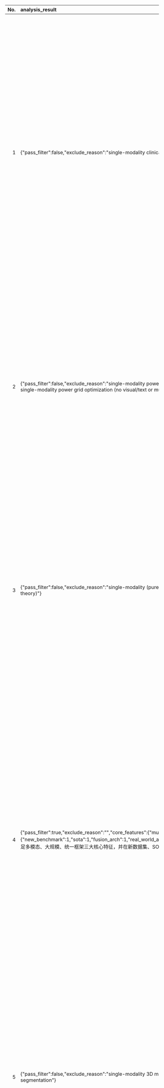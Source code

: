 |   No. |   analysis_result | title | authors | abstract | link | author_affiliation |
|------:|:------------------|:------|:--------|:---------|:-----|:------------------|
|     1 | {"pass_filter":false,"exclude_reason":"single-modality clinical NLP (only text)","raw_score":0,"norm_score":0,"reason":"Excluded: single-modality clinical NLP"} | Agent-Based Feature Generation from Clinical Notes for Outcome   Prediction | Jiayi Wang, Jacqueline Jil Vallon, Neil Panjwani, Xi Ling, Sushmita Vij, Sandy Srinivas, John Leppert, Mark K. Buyyounouski, Mohsen Bayati | Electronic health records (EHRs) contain rich unstructured clinical notes that could enhance predictive modeling, yet extracting meaningful features from these notes remains challenging. Current approaches range from labor-intensive manual clinician feature generation (CFG) to fully automated representational feature generation (RFG) that lack interpretability and clinical relevance. Here we introduce SNOW (Scalable Note-to-Outcome Workflow), a modular multi-agent system powered by large language models (LLMs) that autonomously generates structured clinical features from unstructured notes without human intervention. We evaluated SNOW against manual CFG, clinician-guided LLM approaches, and RFG methods for predicting 5-year prostate cancer recurrence in 147 patients from Stanford Healthcare. While manual CFG achieved the highest performance (AUC-ROC: 0.771), SNOW matched this performance (0.761) without requiring any clinical expertise, significantly outperforming both baseline features alone (0.691) and all RFG approaches. The clinician-guided LLM method also performed well (0.732) but still required expert input. SNOW's specialized agents handle feature discovery, extraction, validation, post-processing, and aggregation, creating interpretable features that capture complex clinical information typically accessible only through manual review. Our findings demonstrate that autonomous LLM systems can replicate expert-level feature engineering at scale, potentially transforming how clinical ML models leverage unstructured EHR data while maintaining the interpretability essential for clinical deployment. | http://arxiv.org/abs/2508.01956v1 |  |
|     2 | {"pass_filter":false,"exclude_reason":"single-modality power grid optimization (no visual/text or multi-modal elements)","raw_score":0,"norm_score":0,"reason":"Excluded: single-modality power grid optimization (no visual/text or multi-modal elements)"} | Flow-Aware GNN for Transmission Network Reconfiguration via Substation   Breaker Optimization | Dekang Meng, Rabab Haider, Pascal van Hentenryck | This paper introduces OptiGridML, a machine learning framework for discrete topology optimization in power grids. The task involves selecting substation breaker configurations that maximize cross-region power exports, a problem typically formulated as a mixed-integer program (MIP) that is NP-hard and computationally intractable for large networks. OptiGridML replaces repeated MIP solves with a two-stage neural architecture: a line-graph neural network (LGNN) that approximates DC power flows for a given network topology, and a heterogeneous GNN (HeteroGNN) that predicts breaker states under structural and physical constraints. A physics-informed consistency loss connects these components by enforcing Kirchhoff's law on predicted flows. Experiments on synthetic networks with up to 1,000 breakers show that OptiGridML achieves power export improvements of up to 18% over baseline topologies, while reducing inference time from hours to milliseconds. These results demonstrate the potential of structured, flow-aware GNNs for accelerating combinatorial optimization in physical networked systems. | http://arxiv.org/abs/2508.01951v1 |  |
|     3 | {"pass_filter":false,"exclude_reason":"single-modality (pure text/algorithm theory)","raw_score":0,"norm_score":0,"reason":"Excluded: single-modality (pure text/algorithm theory)"} | Inferring Reward Machines and Transition Machines from Partially   Observable Markov Decision Processes | Yuly Wu, Jiamou Liu, Libo Zhang | Partially Observable Markov Decision Processes (POMDPs) are fundamental to many real-world applications. Although reinforcement learning (RL) has shown success in fully observable domains, learning policies from traces in partially observable environments remains challenging due to non-Markovian observations. Inferring an automaton to handle the non-Markovianity is a proven effective approach, but faces two limitations: 1) existing automaton representations focus only on reward-based non-Markovianity, leading to unnatural problem formulations; 2) inference algorithms face enormous computational costs. For the first limitation, we introduce Transition Machines (TMs) to complement existing Reward Machines (RMs). To develop a unified inference algorithm for both automata types, we propose the Dual Behavior Mealy Machine (DBMM) that subsumes both TMs and RMs. We then introduce DB-RPNI, a passive automata learning algorithm that efficiently infers DBMMs while avoiding the costly reductions required by prior work. We further develop optimization techniques and identify sufficient conditions for inferring the minimal correct automata. Experimentally, our inference method achieves speedups of up to three orders of magnitude over SOTA baselines. | http://arxiv.org/abs/2508.01947v1 |  |
|     4 | {"pass_filter":true,"exclude_reason":"","core_features":{"multi_modal":1,"large_scale":1,"unified_framework":1,"novel_paradigm":0},"plus_features":{"new_benchmark":1,"sota":1,"fusion_arch":1,"real_world_app":1,"reasoning_planning":1,"scaling_modalities":0,"open_source":1},"raw_score":12,"norm_score":10,"reason":"满足多模态、大规模、统一框架三大核心特征，并在新数据集、SOTA、融合架构、真实应用、推理规划及开源方面表现突出。"} | ROVER: Recursive Reasoning Over Videos with Vision-Language Models for   Embodied Tasks | Philip Schroeder, Ondrej Biza, Thomas Weng, Hongyin Luo, James Glass | Vision-language models (VLMs) have exhibited impressive capabilities across diverse image understanding tasks, but still struggle in settings that require reasoning over extended sequences of camera frames from a video. This limits their utility in embodied settings, which require reasoning over long frame sequences from a continuous stream of visual input at each moment of a task attempt. To address this limitation, we propose ROVER (Reasoning Over VidEo Recursively), a framework that enables the model to recursively decompose long-horizon video trajectories into segments corresponding to shorter subtasks within the trajectory. In doing so, ROVER facilitates more focused and accurate reasoning over temporally localized frame sequences without losing global context. We evaluate ROVER, implemented using an in-context learning approach, on diverse OpenX Embodiment videos and on a new dataset derived from RoboCasa that consists of 543 videos showing both expert and perturbed non-expert trajectories across 27 robotic manipulation tasks. ROVER outperforms strong baselines across three video reasoning tasks: task progress estimation, frame-level natural language reasoning, and video question answering. We observe that, by reducing the number of frames the model reasons over at each timestep, ROVER mitigates hallucinations, especially during unexpected or non-optimal moments of a trajectory. In addition, by enabling the implementation of a subtask-specific sliding context window, ROVER's time complexity scales linearly with video length, an asymptotic improvement over baselines. Demos, code, and data available at: https://rover-vlm.github.io | http://arxiv.org/abs/2508.01943v1 | ["MIT", "RAI Institute"] |
|     5 | {"pass_filter":false,"exclude_reason":"single-modality 3D medical image segmentation","raw_score":0,"norm_score":0,"reason":"Excluded: single-modality 3D medical image segmentation"} | Less is More: AMBER-AFNO -- a New Benchmark for Lightweight 3D Medical   Image Segmentation | Andrea Dosi, Semanto Mondal, Rajib Chandra Ghosh, Massimo Brescia, Giuseppe Longo | This work presents the results of a methodological transfer from remote sensing to healthcare, adapting AMBER -- a transformer-based model originally designed for multiband images, such as hyperspectral data -- to the task of 3D medical datacube segmentation. In this study, we use the AMBER architecture with Adaptive Fourier Neural Operators (AFNO) in place of the multi-head self-attention mechanism. While existing models rely on various forms of attention to capture global context, AMBER-AFNO achieves this through frequency-domain mixing, enabling a drastic reduction in model complexity. This design reduces the number of trainable parameters by over 80% compared to UNETR++, while maintaining a FLOPs count comparable to other state-of-the-art architectures. Model performance is evaluated on two benchmark 3D medical datasets -- ACDC and Synapse -- using standard metrics such as Dice Similarity Coefficient (DSC) and Hausdorff Distance (HD), demonstrating that AMBER-AFNO achieves competitive or superior accuracy with significant gains in training efficiency, inference speed, and memory usage. | http://arxiv.org/abs/2508.01941v1 |  |
|     6 | {"pass_filter":true,"exclude_reason":"","core_features":{"multi_modal":1,"large_scale":1,"unified_framework":0,"novel_paradigm":0},"plus_features":{"new_benchmark":0,"sota":0,"fusion_arch":1,"real_world_app":0,"reasoning_planning":0,"scaling_modalities":0,"open_source":0},"raw_score":5,"norm_score":5,"reason":"满足多模态（VLM）与大规模模型两大核心特征，并在融合架构（触发-物体分离建模）方面有创新。"} | Proactive Disentangled Modeling of Trigger-Object Pairings for Backdoor   Defense | Kyle Stein, Andrew A. Mahyari, Guillermo Francia III, Eman El-Sheikh | Deep neural networks (DNNs) and generative AI (GenAI) are increasingly vulnerable to backdoor attacks, where adversaries embed triggers into inputs to cause models to misclassify or misinterpret target labels. Beyond traditional single-trigger scenarios, attackers may inject multiple triggers across various object classes, forming unseen backdoor-object configurations that evade standard detection pipelines. In this paper, we introduce DBOM (Disentangled Backdoor-Object Modeling), a proactive framework that leverages structured disentanglement to identify and neutralize both seen and unseen backdoor threats at the dataset level. Specifically, DBOM factorizes input image representations by modeling triggers and objects as independent primitives in the embedding space through the use of Vision-Language Models (VLMs). By leveraging the frozen, pre-trained encoders of VLMs, our approach decomposes the latent representations into distinct components through a learnable visual prompt repository and prompt prefix tuning, ensuring that the relationships between triggers and objects are explicitly captured. To separate trigger and object representations in the visual prompt repository, we introduce the trigger-object separation and diversity losses that aids in disentangling trigger and object visual features. Next, by aligning image features with feature decomposition and fusion, as well as learned contextual prompt tokens in a shared multimodal space, DBOM enables zero-shot generalization to novel trigger-object pairings that were unseen during training, thereby offering deeper insights into adversarial attack patterns. Experimental results on CIFAR-10 and GTSRB demonstrate that DBOM robustly detects poisoned images prior to downstream training, significantly enhancing the security of DNN training pipelines. | http://arxiv.org/abs/2508.01932v1 | ["University of West Florida", "Florida Institute For Human and Machine Cognition (IHMC)"] |
|     7 | {"pass_filter":false,"exclude_reason":"single-modality (pure text, LLM)","raw_score":0,"norm_score":0,"reason":"Excluded: single-modality (pure text, LLM)"} | Word Overuse and Alignment in Large Language Models: The Influence of   Learning from Human Feedback | Tom S. Juzek, Zina B. Ward | Large Language Models (LLMs) are known to overuse certain terms like "delve" and "intricate." The exact reasons for these lexical choices, however, have been unclear. Using Meta's Llama model, this study investigates the contribution of Learning from Human Feedback (LHF), under which we subsume Reinforcement Learning from Human Feedback and Direct Preference Optimization. We present a straightforward procedure for detecting the lexical preferences of LLMs that are potentially LHF-induced. Next, we more conclusively link LHF to lexical overuse by experimentally emulating the LHF procedure and demonstrating that participants systematically prefer text variants that include certain words. This lexical overuse can be seen as a sort of misalignment, though our study highlights the potential divergence between the lexical expectations of different populations -- namely LHF workers versus LLM users. Our work contributes to the growing body of research on explainable artificial intelligence and emphasizes the importance of both data and procedural transparency in alignment research. | http://arxiv.org/abs/2508.01930v1 |  |
|     8 | {"pass_filter":false,"exclude_reason":"single-modality biomedical imaging","raw_score":0,"norm_score":0,"reason":"Excluded: single-modality biomedical imaging"} | IAUNet: Instance-Aware U-Net | Yaroslav Prytula, Illia Tsiporenko, Ali Zeynalli, Dmytro Fishman | Instance segmentation is critical in biomedical imaging to accurately distinguish individual objects like cells, which often overlap and vary in size. Recent query-based methods, where object queries guide segmentation, have shown strong performance. While U-Net has been a go-to architecture in medical image segmentation, its potential in query-based approaches remains largely unexplored. In this work, we present IAUNet, a novel query-based U-Net architecture. The core design features a full U-Net architecture, enhanced by a novel lightweight convolutional Pixel decoder, making the model more efficient and reducing the number of parameters. Additionally, we propose a Transformer decoder that refines object-specific features across multiple scales. Finally, we introduce the 2025 Revvity Full Cell Segmentation Dataset, a unique resource with detailed annotations of overlapping cell cytoplasm in brightfield images, setting a new benchmark for biomedical instance segmentation. Experiments on multiple public datasets and our own show that IAUNet outperforms most state-of-the-art fully convolutional, transformer-based, and query-based models and cell segmentation-specific models, setting a strong baseline for cell instance segmentation tasks. Code is available at https://github.com/SlavkoPrytula/IAUNet | http://arxiv.org/abs/2508.01928v1 |  |
|     9 | {"pass_filter":false,"exclude_reason":"single-modality (only text for Punjabi language)","raw_score":0,"norm_score":0,"reason":"Excluded: single-modality (only text for Punjabi language)"} | Quantum-RAG and PunGPT2: Advancing Low-Resource Language Generation and   Retrieval for the Punjabi Language | Jaskaranjeet Singh, Rakesh Thakur | Despite the rapid advancement of large language models (LLMs), low-resource languages remain largely excluded from the NLP landscape. We present PunGPT2, the first fully open-source suite of Punjabi large language models, trained from scratch on a 35GB domain-diverse corpus encompassing literature, religious texts, news, and social discourse. Unlike prior multilingual approaches, PunGPT2 captures rich syntactic and morphological features unique to Punjabi through a tokenizer optimised with byte pair encoding and linguistically aligned pretraining objectives. To improve factual grounding and domain recall, we introduce Pun-RAG, a retrieval-augmented generation framework combining PunGPT2 with a dense FAISS retriever over a curated Punjabi knowledge base. We further develop Pun-Instruct, a parameter-efficient, instruction-tuned variant using QLoRA, enabling robust zero-shot and instruction-following performance with significantly reduced compute needs.   As a key innovation, we propose Quantum-RAG, a novel hybrid retrieval system that fuses sparse (BM25) and dense methods with quantum-inspired semantic matching. By encoding queries using amplitude-based embeddings and retrieving via quantum kernel similarity, Quantum-RAG achieves improved contextual relevance with minimal memory overhead marking the first practical integration of quantum representations in low-resource language generation. Our models significantly outperform strong multilingual baselines (mBERT, mT5, MuRIL) in perplexity, factuality, and fluency. This work provides a scalable, reproducible blueprint for extending LLM capabilities to underrepresented languages and pioneers quantum-aware retrieval in low-resource NLP | http://arxiv.org/abs/2508.01918v1 |  |
|    10 | {"pass_filter":true,"exclude_reason":"","core_features":{"multi_modal":1,"large_scale":1,"unified_framework":1,"novel_paradigm":0},"plus_features":{"new_benchmark":0,"sota":1,"fusion_arch":1,"real_world_app":1,"reasoning_planning":1,"scaling_modalities":0,"open_source":0},"raw_score":10,"norm_score":10,"reason":"满足多模态（感官输入+自然语言）、大规模（LLMs）、统一框架（L3M+P）三大核心特征，且在融合架构、真实应用及规划能力上达到SOTA。"} | L3M+P: Lifelong Planning with Large Language Models | Krish Agarwal, Yuqian Jiang, Jiaheng Hu, Bo Liu, Peter Stone | By combining classical planning methods with large language models (LLMs), recent research such as LLM+P has enabled agents to plan for general tasks given in natural language. However, scaling these methods to general-purpose service robots remains challenging: (1) classical planning algorithms generally require a detailed and consistent specification of the environment, which is not always readily available; and (2) existing frameworks mainly focus on isolated planning tasks, whereas robots are often meant to serve in long-term continuous deployments, and therefore must maintain a dynamic memory of the environment which can be updated with multi-modal inputs and extracted as planning knowledge for future tasks. To address these two issues, this paper introduces L3M+P (Lifelong LLM+P), a framework that uses an external knowledge graph as a representation of the world state. The graph can be updated from multiple sources of information, including sensory input and natural language interactions with humans. L3M+P enforces rules for the expected format of the absolute world state graph to maintain consistency between graph updates. At planning time, given a natural language description of a task, L3M+P retrieves context from the knowledge graph and generates a problem definition for classical planners. Evaluated on household robot simulators and on a real-world service robot, L3M+P achieves significant improvement over baseline methods both on accurately registering natural language state changes and on correctly generating plans, thanks to the knowledge graph retrieval and verification. | http://arxiv.org/abs/2508.01917v1 | ["The University of Texas at Austin", "Sony AI"] |
